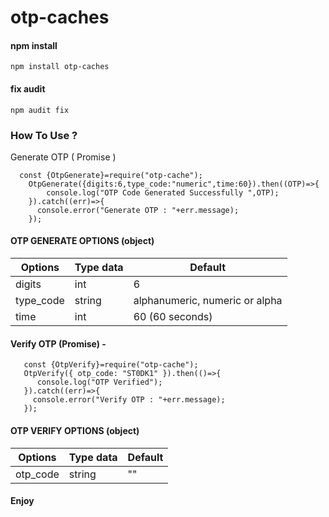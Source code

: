 # otp-caches

#### npm install
```
npm install otp-caches
```

#### fix audit
```
npm audit fix
```


### How To Use ?

Generate OTP ( Promise )
```
  const {OtpGenerate}=require("otp-cache");
    OtpGenerate({digits:6,type_code:"numeric",time:60}).then((OTP)=>{
        console.log("OTP Code Generated Successfully ",OTP);
    }).catch((err)=>{
      console.error("Generate OTP : "+err.message);
    });
```

#### OTP GENERATE OPTIONS (object)
| Options | Type data | Default |
| --- | --- | --- |
| digits | int | 6 |
| type_code | string | alphanumeric, numeric or alpha |
| time | int | 60 (60 seconds) |



#### Verify OTP (Promise) -
 ```
    const {OtpVerify}=require("otp-cache");
    OtpVerify({ otp_code: "ST0DK1" }).then(()=>{
       console.log("OTP Verified");
    }).catch((err)=>{
      console.error("Verify OTP : "+err.message);
    });
```

#### OTP VERIFY OPTIONS (object)
| Options | Type data | Default |
| --- | --- | --- |
| otp_code | string | "" |

#### Enjoy
